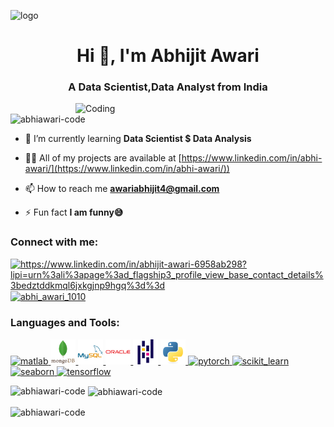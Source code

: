 ![logo](https://media.licdn.com/dms/image/D5616AQHOXhhZGPdYdA/profile-displaybackgroundimage-shrink_350_1400/0/1705242687546?e=1726099200&v=beta&t=gRrP9mpOY_VuLkotWMp-AK8Tla2oNSzhjlJexqHRxqQ)
<h1 align="center">Hi 👋, I'm Abhijit Awari</h1>
<h3 align="center">A Data Scientist,Data Analyst from India</h3>

<img align="right" alt="Coding" width="400" src="https://www.iihglobal.com/wp-content/uploads/2019/02/dcsad.gif">

<p align="left"> <img src="https://komarev.com/ghpvc/?username=abhiawari-code&label=Profile%20views&color=0e75b6&style=flat" alt="abhiawari-code" /> </p>

- 🌱 I’m currently learning **Data Scientist $ Data Analysis**

- 👨‍💻 All of my projects are available at [https://www.linkedin.com/in/abhi-awari/](https://www.linkedin.com/in/abhi-awari/))

- 📫 How to reach me **awariabhijit4@gmail.com**

- ⚡ Fun fact **I am funny😅**

<h3 align="left">Connect with me:</h3>
<p align="left">
<a href="https://linkedin.com/in/https://www.linkedin.com/in/abhijit-awari-6958ab298?lipi=urn%3ali%3apage%3ad_flagship3_profile_view_base_contact_details%3bedztddkmql6jxkgjnp9hgq%3d%3d" target="blank"><img align="center" src="https://raw.githubusercontent.com/rahuldkjain/github-profile-readme-generator/master/src/images/icons/Social/linked-in-alt.svg" alt="https://www.linkedin.com/in/abhijit-awari-6958ab298?lipi=urn%3ali%3apage%3ad_flagship3_profile_view_base_contact_details%3bedztddkmql6jxkgjnp9hgq%3d%3d" height="30" width="40" /></a>
<a href="https://instagram.com/abhi_awari_1010" target="blank"><img align="center" src="https://raw.githubusercontent.com/rahuldkjain/github-profile-readme-generator/master/src/images/icons/Social/instagram.svg" alt="abhi_awari_1010" height="30" width="40" /></a>
</p>

<h3 align="left">Languages and Tools:</h3>
<p align="left"> <a href="https://www.mathworks.com/" target="_blank" rel="noreferrer"> <img src="https://upload.wikimedia.org/wikipedia/commons/2/21/Matlab_Logo.png" alt="matlab" width="40" height="40"/> </a> <a href="https://www.mongodb.com/" target="_blank" rel="noreferrer"> <img src="https://raw.githubusercontent.com/devicons/devicon/master/icons/mongodb/mongodb-original-wordmark.svg" alt="mongodb" width="40" height="40"/> </a> <a href="https://www.mysql.com/" target="_blank" rel="noreferrer"> <img src="https://raw.githubusercontent.com/devicons/devicon/master/icons/mysql/mysql-original-wordmark.svg" alt="mysql" width="40" height="40"/> </a> <a href="https://www.oracle.com/" target="_blank" rel="noreferrer"> <img src="https://raw.githubusercontent.com/devicons/devicon/master/icons/oracle/oracle-original.svg" alt="oracle" width="40" height="40"/> </a> <a href="https://pandas.pydata.org/" target="_blank" rel="noreferrer"> <img src="https://raw.githubusercontent.com/devicons/devicon/2ae2a900d2f041da66e950e4d48052658d850630/icons/pandas/pandas-original.svg" alt="pandas" width="40" height="40"/> </a> <a href="https://www.python.org" target="_blank" rel="noreferrer"> <img src="https://raw.githubusercontent.com/devicons/devicon/master/icons/python/python-original.svg" alt="python" width="40" height="40"/> </a> <a href="https://pytorch.org/" target="_blank" rel="noreferrer"> <img src="https://www.vectorlogo.zone/logos/pytorch/pytorch-icon.svg" alt="pytorch" width="40" height="40"/> </a> <a href="https://scikit-learn.org/" target="_blank" rel="noreferrer"> <img src="https://upload.wikimedia.org/wikipedia/commons/0/05/Scikit_learn_logo_small.svg" alt="scikit_learn" width="40" height="40"/> </a> <a href="https://seaborn.pydata.org/" target="_blank" rel="noreferrer"> <img src="https://seaborn.pydata.org/_images/logo-mark-lightbg.svg" alt="seaborn" width="40" height="40"/> </a> <a href="https://www.tensorflow.org" target="_blank" rel="noreferrer"> <img src="https://www.vectorlogo.zone/logos/tensorflow/tensorflow-icon.svg" alt="tensorflow" width="40" height="40"/> </a> </p>

<p><img align="left" src="https://github-readme-stats.vercel.app/api/top-langs?username=abhiawari-code&show_icons=true&locale=en&layout=compact" alt="abhiawari-code" /></p>

<p>&nbsp;<img align="center" src="https://github-readme-stats.vercel.app/api?username=abhiawari-code&show_icons=true&locale=en" alt="abhiawari-code" /></p>

<p><img align="center" src="https://github-readme-streak-stats.herokuapp.com/?user=abhiawari-code&" alt="abhiawari-code" /></p>
